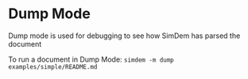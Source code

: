# Dump Mode

Dump mode is used for debugging to see how SimDem has parsed the document

To run a document in Dump Mode: `simdem -m dump examples/simple/README.md`
